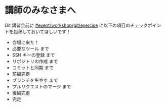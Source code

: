 # 講師のみなさまへ

Git 講習会前に [#event/workshop/git/exercise](https://q.trap.jp/channels/event/workshop/git/exercise) に以下の項目のチェックポイントを投稿しておいてほしいです！

- 会場に来た！
- 必要なツール まで
- SSH キーの登録 まで
- リポジトリの作成 まで
- コミットと同期 まで
- 前編完走
- ブランチを生やす まで
- プルリクエストのマージ まで
- 後編完走
- 完走